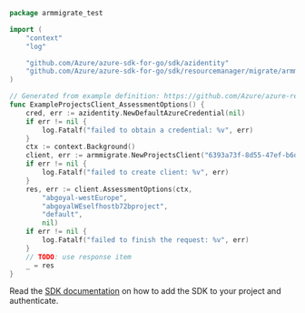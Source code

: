 ```go
package armmigrate_test

import (
	"context"
	"log"

	"github.com/Azure/azure-sdk-for-go/sdk/azidentity"
	"github.com/Azure/azure-sdk-for-go/sdk/resourcemanager/migrate/armmigrate"
)

// Generated from example definition: https://github.com/Azure/azure-rest-api-specs/tree/main/specification/migrate/resource-manager/Microsoft.Migrate/stable/2019-10-01/examples/AssessmentOptions_Get.json
func ExampleProjectsClient_AssessmentOptions() {
	cred, err := azidentity.NewDefaultAzureCredential(nil)
	if err != nil {
		log.Fatalf("failed to obtain a credential: %v", err)
	}
	ctx := context.Background()
	client, err := armmigrate.NewProjectsClient("6393a73f-8d55-47ef-b6dd-179b3e0c7910", cred, nil)
	if err != nil {
		log.Fatalf("failed to create client: %v", err)
	}
	res, err := client.AssessmentOptions(ctx,
		"abgoyal-westEurope",
		"abgoyalWEselfhostb72bproject",
		"default",
		nil)
	if err != nil {
		log.Fatalf("failed to finish the request: %v", err)
	}
	// TODO: use response item
	_ = res
}
```

Read the [SDK documentation](https://github.com/Azure/azure-sdk-for-go/blob/sdk%2Fresourcemanager%2Fmigrate%2Farmmigrate%2Fv1.0.0/sdk/resourcemanager/migrate/armmigrate/README.md) on how to add the SDK to your project and authenticate.
